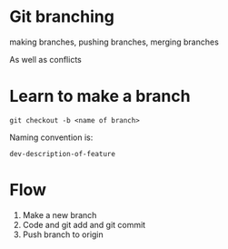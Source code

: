 # Git branching

making branches, pushing branches, merging branches

As well as conflicts


# Learn to make a branch

```
git checkout -b <name of branch>
```

Naming convention is:
```
dev-description-of-feature
```

# Flow
1. Make a new branch
2. Code and git add and git commit
3. Push branch to origin
